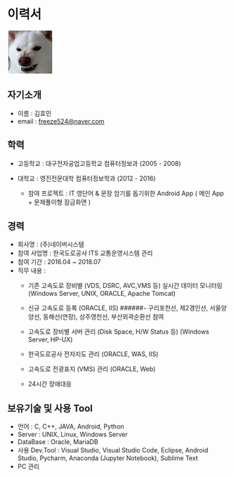 # 이력서

![Alt text](/123123.PNG)

## 자기소개
* 이름 : 김효민
* email : freeze524@naver.com

## 학력
* 고등학교 : 대구전자공업고등학교 컴퓨터정보과 (2005 - 2008)
 
* 대학교 : 영진전문대학 컴퓨터정보학과 (2012 - 2016)
  - 참여 프로젝트 : IT 영단어 & 문장 암기를 돕기위한 Android App ( 메인 App + 문제풀이형 잠금화면 )

## 경력
* 회사명 : (주)네이버시스템
* 참여 사업명 : 한국도로공사 ITS 교통운영시스템 관리
* 참여 기간 : 2016.04 ~ 2018.07
* 직무 내용 :
  - 기존 고속도로 장비별 (VDS, DSRC, AVC,VMS 등) 실시간 데이터 모니터링 
    (Windows Server, UNIX, ORACLE, Apache Tomcat)
    
  - 신규 고속도로 등록
    (ORACLE, IIS)
    ######- 구리포천선, 제2경인선, 서울양양선, 동해선(연장), 상주영천선, 부산외곽순환선 참여
  
  - 고속도로 장비별 서버 관리 (Disk Space, H/W Status 등)
    (Windows Server, HP-UX)
  
  - 한국도로공사 전자지도 관리 
    (ORACLE, WAS, IIS)

  - 고속도로 전광표지 (VMS) 관리 
    (ORACLE, Web)
    
  -  24시간 장애대응

## 보유기술 및 사용 Tool
  - 언어 : C, C++, JAVA, Android, Python
  - Server : UNIX, Linux, Windows Server
  - DataBase : Oracle, MariaDB
  - 사용 Dev.Tool : Visual Studio, Visual Studio Code, Eclipse, Android Studio, 
                   Pycharm, Anaconda (Jupyter Notebook), Sublime Text 
  - PC 관리
